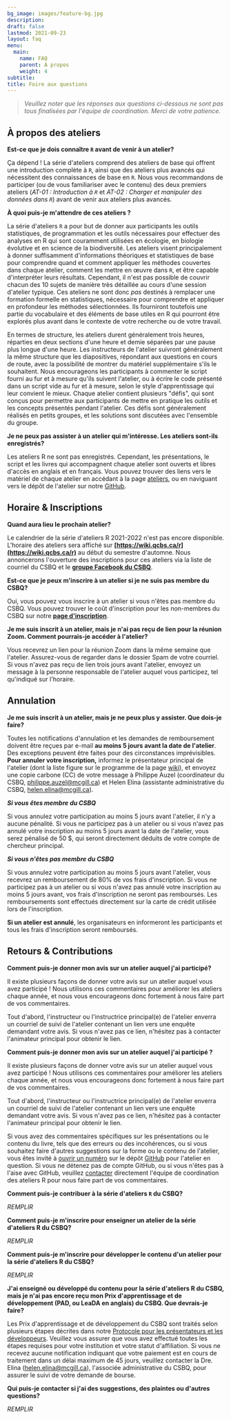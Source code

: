 ```yaml
---
bg_image: images/feature-bg.jpg
description: 
draft: false
lastmod: 2021-09-23
layout: faq
menu:
  main:
    name: FAQ
    parent: À propos
    weight: 4
subtitle: 
title: Foire aux questions
---
```


> *Veuillez noter que les réponses aux questions ci-dessous ne sont pas tous finalisées par l'équipe de coordination. Merci de votre patience.*

## À propos des ateliers

**Est-ce que je dois connaître `R` avant de venir à un atelier?**

Ça dépend ! La série d'ateliers comprend des ateliers de base qui offrent une introduction complète à `R`, ainsi que des ateliers plus avancés qui nécessitent des connaissances de base en `R`. Nous vous recommandons de participer (ou de vous familiariser avec le contenu) des deux premiers ateliers (*AT-01 : Introduction à `R`* et *AT-02 : Charger et manipuler des données dans `R`*) avant de venir aux ateliers plus avancés.

**À quoi puis-je m'attendre de ces ateliers ?**

La série d'ateliers `R` a pour but de donner aux participants les outils statistiques, de programmation et les outils nécessaires pour effectuer des analyses en R qui sont couramment utilisées en écologie, en biologie évolutive et en science de la biodiversité. Les ateliers visent principalement à donner suffisamment d'informations théoriques et statistiques de base pour comprendre quand et comment appliquer les méthodes couvertes dans chaque atelier, comment les mettre en œuvre dans `R`, et être capable d'interpréter leurs résultats. Cependant, il n'est pas possible de couvrir chacun des 10 sujets de manière très détaillée au cours d'une session d'atelier typique. Ces ateliers ne sont donc *pas* destinés à remplacer une formation formelle en statistiques, nécessaire pour comprendre et appliquer en profondeur les méthodes sélectionnées. Ils fourniront toutefois une partie du vocabulaire et des éléments de base utiles en R qui pourront être explorés plus avant dans le contexte de votre recherche ou de votre travail.

En termes de structure, les ateliers durent généralement trois heures, réparties en deux sections d'une heure et demie séparées par une pause plus longue d'une heure. Les instructeurs de l'atelier suivront généralement la même structure que les diapositives, répondant aux questions en cours de route, avec la possibilité de montrer du matériel supplémentaire s'ils le souhaitent. Nous encourageons les participants à commenter le script fourni au fur et à mesure qu'ils suivent l'atelier, ou à écrire le code présenté dans un script vide au fur et à mesure, selon le style d'apprentissage qui leur convient le mieux. Chaque atelier contient plusieurs "défis", qui sont conçus pour permettre aux participants de mettre en pratique les outils et les concepts présentés pendant l'atelier. Ces défis sont généralement réalisés en petits groupes, et les solutions sont discutées avec l'ensemble du groupe. 

**Je ne peux pas assister à un atelier qui m'intéresse. Les ateliers sont-ils enregistrés?**

Les ateliers R ne sont pas enregistrés. Cependant, les présentations, le script et les livres qui accompagnent chaque atelier sont ouverts et libres d'accès en anglais et en français. Vous pouvez trouver des liens vers le matériel de chaque atelier en accédant à la page <a href = "https://qcbsrworkshops.github.io/workshops/">ateliers</a>, ou en naviguant vers le dépôt de l'atelier sur notre <a href = "https://github.com/QCBSRworkshops">GitHub</a>. 

## Horaire & Inscriptions

**Quand aura lieu le prochain atelier?**

Le calendrier de la série d'ateliers R 2021-2022 n'est pas encore disponible. L'horaire des ateliers sera affiché sur **[https://wiki.qcbs.ca/r](https://wiki.qcbs.ca/r)** au début du semestre d'automne. Nous annoncerons l'ouverture des inscriptions pour ces ateliers via la liste de courriel du CSBQ et le **[groupe Facebook du CSBQ](https://www.facebook.com/groups/csbq.qcbs/)**.

**Est-ce que je peux m'inscrire à un atelier si je ne suis pas membre du CSBQ?**

Oui, vous pouvez vous inscrire à un atelier si vous n'êtes pas membre du CSBQ. Vous pouvez trouver le coût d'inscription pour les non-membres du CSBQ sur notre **[page d'inscription](https://qcbsrworkshops.github.io/pricing/)**.


**Je me suis inscrit à un atelier, mais je n'ai pas reçu de lien pour la réunion Zoom. Comment pourrais-je accéder à l'atelier?**

Vous recevrez un lien pour la réunion Zoom dans la même semaine que l'atelier. Assurez-vous de regarder dans le dossier Spam de votre courriel. Si vous n'avez pas reçu de lien trois jours avant l'atelier, envoyez un message à la personne responsable de l'atelier auquel vous participez, tel qu'indiqué sur l'horaire.  


## Annulation

**Je me suis inscrit à un atelier, mais je ne peux plus y assister. Que dois-je faire?**

Toutes les notifications d'annulation et les demandes de remboursement doivent être reçues par e-mail **au moins 5 jours avant la date de l'atelier**. Des exceptions peuvent être faites pour des circonstances imprévisibles. **Pour annuler votre inscription,** informez le présentateur principal de l'atelier (dont la liste figure sur le programme de la page <a href = "https://wiki.qcbs.ca/r">wiki</a>), et envoyez une copie carbone (CC) de votre message à Philippe Auzel (coordinateur du CSBQ, <philippe.auzel@mcgill.ca>) et Helen Elina (assistante administrative du CSBQ, <helen.elina@mcgill.ca>).
 
**_Si vous êtes membre du CSBQ_**

Si vous annulez votre participation au moins 5 jours avant l'atelier, il n'y a aucune pénalité. Si vous ne participez pas à un atelier ou si vous n'avez pas annulé votre inscription au moins 5 jours avant la date de l'atelier, vous serez pénalisé de 50 $, qui seront directement déduits de votre compte de chercheur principal.

**_Si vous n'êtes pas membre du CSBQ_**

Si vous annulez votre participation au moins 5 jours avant l'atelier, vous recevrez un remboursement de 80% de vos frais d'inscription. Si vous ne participez pas à un atelier ou si vous n'avez pas annulé votre inscription au moins 5 jours avant, vos frais d'inscription ne seront pas remboursés. Les remboursements sont effectués directement sur la carte de crédit utilisée lors de l'inscription.

**Si un atelier est annulé**, les organisateurs en informeront les participants et tous les frais d'inscription seront remboursés.


## Retours & Contributions

**Comment puis-je donner mon avis sur un atelier auquel j'ai participé?**

Il existe plusieurs façons de donner votre avis sur un atelier auquel vous avez participé ! Nous utilisons ces commentaires pour améliorer les ateliers chaque année, et nous vous encourageons donc fortement à nous faire part de vos commentaires. 

Tout d'abord, l'instructeur ou l'instructrice principal(e) de l'atelier enverra un courriel de suivi de l'atelier contenant un lien vers une enquête demandant votre avis. Si vous n'avez pas ce lien, n'hésitez pas à contacter l'animateur principal pour obtenir le lien. 

**Comment puis-je donner mon avis sur un atelier auquel j'ai participé ?**

Il existe plusieurs façons de donner votre avis sur un atelier auquel vous avez participé ! Nous utilisons ces commentaires pour améliorer les ateliers chaque année, et nous vous encourageons donc fortement à nous faire part de vos commentaires. 

Tout d'abord, l'instructeur ou l'instructrice principal(e) de l'atelier enverra un courriel de suivi de l'atelier contenant un lien vers une enquête demandant votre avis. Si vous n'avez pas ce lien, n'hésitez pas à contacter l'animateur principal pour obtenir le lien. 

Si vous avez des commentaires spécifiques sur les présentations ou le contenu du livre, tels que des erreurs ou des incohérences, ou si vous souhaitez faire d'autres suggestions sur la forme ou le contenu de l'atelier, vous êtes invité à [ouvrir un numéro](https://docs.github.com/en/issues/tracking-your-work-with-issues/creating-an-issue) sur le dépôt [GitHub](https://github.com/QCBSRworkshops) pour l'atelier en question. Si vous ne détenez pas de compte GitHub, ou si vous n'êtes pas à l'aise avec GitHub, veuillez [contacter](https://qcbsrworkshops.github.io/contact/) directement l'équipe de coordination des ateliers R pour nous faire part de vos commentaires.

**Comment puis-je contribuer à la série d'ateliers `R` du CSBQ?**

*REMPLIR*

**Comment puis-je m'inscrire pour enseigner un atelier de la série d'ateliers R du CSBQ?**

*REMPLIR*

**Comment puis-je m'inscrire pour développer le contenu d'un atelier pour la série d'ateliers R du CSBQ?**

*REMPLIR*

**J'ai enseigné ou développé du contenu pour la série d'ateliers R du CSBQ, mais je n'ai pas encore reçu mon Prix d'apprentissage et de développement (PAD, ou LeaDA en anglais) du CSBQ. Que devrais-je faire?**

Les Prix d'apprentissage et de développement du CSBQ sont traités selon plusieurs étapes décrites dans notre [Protocole pour les présentateurs et les développeurs](https://qcbsrworkshops.github.io/presenter-developer-protocol/payment-en.html). Veuillez vous assurer que vous avez effectué toutes les étapes requises pour votre institution et votre statut d'affiliation. Si vous ne recevez aucune notification indiquant que votre paiement est en cours de traitement dans un délai maximum de 45 jours, veuillez contacter la Dre. Elina (<helen.elina@mcgill.ca>), l'associée administrative du CSBQ, pour assurer le suivi de votre demande de bourse.

**Qui puis-je contacter si j'ai des suggestions, des plaintes ou d'autres questions?**

*REMPLIR*